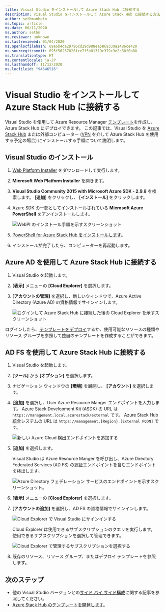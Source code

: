 ```yaml
---
title: Visual Studio をインストールして Azure Stack Hub に接続する
description: Visual Studio をインストールして Azure Stack Hub に接続する方法について説明します。
author: sethmanheim
ms.topic: article
ms.date: 06/11/2020
ms.author: sethm
ms.reviewer: unknown
ms.lastreviewed: 01/04/2020
ms.openlocfilehash: 89a6b4da29796cd29d988ea5869330a1486ce420
ms.sourcegitcommit: 695f56237826fce7f5b81319c379c9e2c38f0b88
ms.translationtype: HT
ms.contentlocale: ja-JP
ms.lasthandoff: 11/12/2020
ms.locfileid: "94546516"
---
```

# <a name="install-visual-studio-and-connect-to-azure-stack-hub"></a>Visual Studio をインストールして Azure Stack Hub に接続する

Visual Studio を使用して Azure Resource Manager [テンプレート](azure-stack-arm-templates.md)を作成し、Azure Stack Hub にデプロイできます。 この記事では、Visual Studio を [Azure Stack Hub](../asdk/asdk-connect.md#connect-to-azure-stack-using-rdp) または外部コンピューター ([VPN](../asdk/asdk-connect.md#connect-to-azure-stack-using-vpn) を介して Azure Stack Hub を使用する予定の場合) にインストールする手順について説明します。

## <a name="install-visual-studio"></a>Visual Studio のインストール

1. [Web Platform Installer](https://www.microsoft.com/web/downloads/platform.aspx) をダウンロードして実行します。  

2. **Microsoft Web Platform Installer** を開きます。

3. **Visual Studio Community 2015 with Microsoft Azure SDK - 2.9.6** を検索します。 **[追加]** をクリックし、 **[インストール]** をクリックします。

4. Azure SDK の一部としてインストールされている **Microsoft Azure PowerShell** をアンインストールします。

    ![WebPI のインストール手順を示すスクリーンショット](./media/azure-stack-install-visual-studio/image1.png)

5. [PowerShell for Azure Stack Hub をインストールします](../operator/powershell-install-az-module.md)。

6. インストールが完了したら、コンピューターを再起動します。

## <a name="connect-to-azure-stack-hub-with-azure-ad"></a>Azure AD を使用して Azure Stack Hub に接続する

1. Visual Studio を起動します。

2. **[表示]** メニューの **[Cloud Explorer]** を選択します。

3. **[アカウントの管理]** を選択し、新しいウィンドウで、Azure Active Directory (Azure AD) の資格情報でサインインします。  

    ![ログインして Azure Stack Hub に接続した後の Cloud Explorer を示すスクリーンショット](./media/azure-stack-install-visual-studio/image2.png)

ログインしたら、[テンプレートをデプロイ](azure-stack-deploy-template-visual-studio.md)するか、使用可能なリソースの種類やリソース グループを参照して独自のテンプレートを作成することができます。  

## <a name="connect-to-azure-stack-hub-with-ad-fs"></a>AD FS を使用して Azure Stack Hub に接続する

1. Visual Studio を起動します。

2. **[ツール]** から **[オプション]** を選択します。

3. ナビゲーション ウィンドウの **[環境]** を展開し、 **[アカウント]** を選択します。

4. **[追加]** を選択し、User Azure Resource Manger エンドポイントを入力します。 Azure Stack Development Kit (ASDK) の URL は `https://management.local.azurestack/external` です。  Azure Stack Hub 統合システムの URL は `https://management.[Region}.[External FQDN]` です。

    ![新しい Azure Cloud 検出エンドポイントを追加する](./media/azure-stack-install-visual-studio/image5.png)

5. **[追加]** を選択します。  

    Visual Studio は Azure Resource Manger を呼び出し、Azure Directory Federated Services (AD FS) の認証エンドポイントを含むエンドポイントを検出します。

    ![Azure Directory フェデレーション サービスのエンドポイントを示すスクリーンショット。](./media/azure-stack-install-visual-studio/image6.png)

6. **[表示]** メニューの **[Cloud Explorer]** を選択します。

7. **[アカウントの追加]** を選択し、AD FS の資格情報でサインインします。  

    ![Cloud Explorer で Visual Studio にサインインする](./media/azure-stack-install-visual-studio/image7.png)

    Cloud Explorer は使用できるサブスクリプションのクエリを実行します。 使用できるサブスクリプションを選択して管理できます。

    ![Cloud Explorer で管理するサブスクリプションを選択する](./media/azure-stack-install-visual-studio/image8.png)

8. 既存のリソース、リソース グループ、またはデプロイ テンプレートを参照します。

## <a name="next-steps"></a>次のステップ

- 他の Visual Studio バージョンとの[サイド バイ サイド構成](/visualstudio/install/install-visual-studio-versions-side-by-side)に関する記事を参照してください。
- [Azure Stack Hub のテンプレートを開発します](azure-stack-develop-templates.md)。
